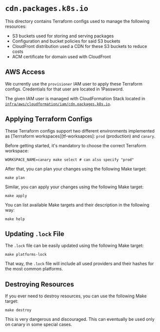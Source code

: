 # `cdn.packages.k8s.io`

This directory contains Terraform configs used to manage the following
resources:

- S3 buckets used for storing and serving packages
- Configuration and bucket policies for said S3 buckets
- CloudFront distribution used a CDN for these S3 buckets to reduce costs
- ACM certificate for domain used with CloudFront

## AWS Access

We currently use the `provisioner` IAM user to apply these Terraform configs.
Credentials for that user are located in 1Password.

The given IAM user is managed with CloudFormation Stack located in
[`infra/aws/cloudformation/iam/cdn.packages.k8s.io`][cloudformation].

[cloudformation]: https://github.com/kubernetes/k8s.io/tree/main/infra/aws/cloudformation/iam/cdn.packages.k8s.io

## Applying Terraform Configs

These Terraform configs support two different environments implemented as
[Terrraform workspaces][tf-worksapces]: `prod` (production) and `canary`.

Before getting started, it's mandatory to choose the correct Terraform
workspace:

```shell
WORKSPACE_NAME=canary make select # can also specify "prod"
```

After that, you can plan your changes using the following Make target:

```shell
make plan
```

Similar, you can apply your changes using the following Make target:

```shell
make apply
```

You can list available Make targets and their description in the following
way:

```shell
make help
```

## Updating `.lock` File

The `.lock` file can be easily updated using the following Make target:

```shell
make platforms-lock
```

That way, the `.lock` file will include all used providers and their hashes
for the most common platforms.

## Destroying Resources

If you ever need to destroy resources, you can use the following Make target:

```shell
make destroy
```

This is very dangerous and discouraged. This can eventually be used only
on canary in some special cases.

[tf-workspaces]: https://developer.hashicorp.com/terraform/language/state/workspaces
